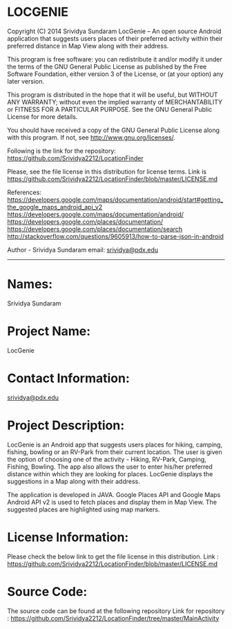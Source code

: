 LOCGENIE
=========

Copyright (C) 2014 Srividya Sundaram
LocGenie – An open source Android application that suggests users places of their preferred activity within their 
preferred distance in Map View along with their address.
 
 This program is free software: you can redistribute it and/or modify it under 
 the terms of the GNU General Public License as published by the Free Software Foundation, 
 either version 3 of the License, or (at your option) any later version.
 
 This program is distributed in the hope that it will be useful, but WITHOUT ANY WARRANTY; 
 without even the implied warranty of MERCHANTABILITY or FITNESS FOR A PARTICULAR PURPOSE. 
 See the GNU General Public License for more details.
 
 You should have received a copy of the GNU General Public License along with this program. 
 If not, see http://www.gnu.org/licenses/.
 
 Following is the link for the repository: https://github.com/Srividya2212/LocationFinder
 
 Please, see the file license in this distribution for license terms. Link is
 https://github.com/Srividya2212/LocationFinder/blob/master/LICENSE.md
 
 References:
 https://developers.google.com/maps/documentation/android/start#getting_the_google_maps_android_api_v2
 https://developers.google.com/maps/documentation/android/
 https://developers.google.com/places/documentation/
 https://developers.google.com/places/documentation/search
 http://stackoverflow.com/questions/9605913/how-to-parse-json-in-android
 
 Author - Srividya Sundaram
 email: srividya@pdx.edu
 
**********************************************************************
Names:
======
Srividya Sundaram

Project Name:
============
LocGenie

Contact Information:
=================
srividya@pdx.edu

Project Description:
================
LocGenie is an Android app that suggests users places for hiking, camping, fishing, bowling or an RV-Park from their current location. The user is given the option of choosing one of the activity - Hiking, RV-Park, Camping, Fishing, Bowling. The app also allows the user to enter his/her preferred distance within which they are looking for places. LocGenie displays the suggestions in a Map along with their address. 

The application is developed in JAVA.  Google Places API and Google Maps Android API v2 is used to fetch places and display them in Map View. The suggested places are highlighted using map markers.

License Information:
================
Please check the below link to get the file license in this distribution.
Link : https://github.com/Srividya2212/LocationFinder/blob/master/LICENSE.md

Source Code:
=========
The source code can be found at the following repository
Link for repository : https://github.com/Srividya2212/LocationFinder/tree/master/MainActivity




